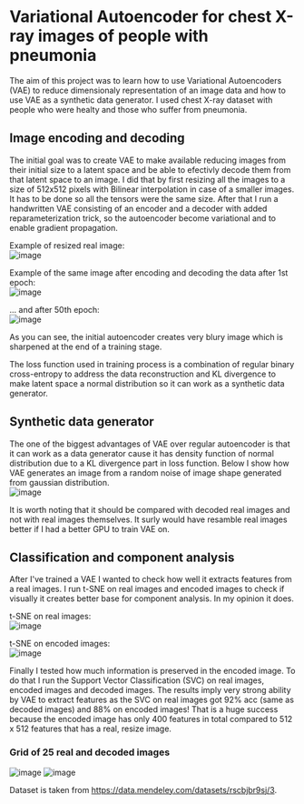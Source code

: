 # Variational Autoencoder for chest X-ray images of people with pneumonia

The aim of this project was to learn how to use Variational Autoencoders (VAE) to reduce dimensionaly representation of an image data and how to use VAE as a synthetic data generator. I used chest X-ray dataset with people who were healty and those who suffer from pneumonia.

## Image encoding and decoding

The initial goal was to create VAE to make available reducing images from their initial size to a latent space and be able to efectivly decode them from that latent space to an image. I did that by first resizing all the images to a size of 512x512 pixels with Bilinear interpolation in case of a smaller images. It has to be done so all the tensors were the same size. After that I run a handwritten VAE consisting of an encoder and a decoder with added reparameterization trick, so the autoencoder become variational and to enable gradient propagation.

Example of resized real image:<br />
![image](https://github.com/user-attachments/assets/97f6e5ca-783c-4f50-9a41-5872341fe362)

Example of the same image after encoding and decoding the data after 1st epoch:<br />
![image](https://github.com/user-attachments/assets/bbb42489-313c-4d18-89d9-e00af88a6b6f)

... and after 50th epoch:<br />
![image](https://github.com/user-attachments/assets/d2ed675f-12a2-45fe-8a63-9d8fcc6c1ae1)

As you can see, the initial autoencoder creates very blury image which is sharpened at the end of a training stage.

The loss function used in training process is a combination of regular binary cross-entropy to address the data reconstruction and KL divergence to make latent space a normal distribution so it can work as a synthetic data generator.

## Synthetic data generator

The one of the biggest advantages of VAE over regular autoencoder is that it can work as a data generator cause it has density function of normal distribution due to a KL divergence part in loss function. Below I show how VAE generates an image from a random noise of image shape generated from gaussian distribution.<br />
![image](https://github.com/user-attachments/assets/6625be38-1460-447b-87db-d672b59f3f53)

It is worth noting that it should be compared with decoded real images and not with real images themselves. It surly would have resamble real images better if I had a better GPU to train VAE on.

## Classification and component analysis

After I've trained a VAE I wanted to check how well it extracts features from a real images. I run t-SNE on real images and encoded images to check if visually it creates better base for component analysis. In my opinion it does.

t-SNE on real images:<br />
![image](https://github.com/user-attachments/assets/f18f68d0-07d1-4caa-9edb-82b3ea4eed29)

t-SNE on encoded images:<br />
![image](https://github.com/user-attachments/assets/debc03e8-4317-49fe-a22e-b612bfef8c8a)

Finally I tested how much information is preserved in the encoded image. To do that I run the Support Vector Classification (SVC) on real images, encoded images and decoded images. The results imply very strong ability by VAE to extract features as the SVC on real images got 92% acc (same as decoded images) and 88% on encoded images! That is a huge success because the encoded image has only 400 features in total compared to 512 x 512 features that has a real, resize image.

### Grid of 25 real and decoded images
![image](https://github.com/user-attachments/assets/79396d17-a564-4aea-93e8-9de7d7246681)
![image](https://github.com/user-attachments/assets/3cbc8aaf-5087-4c7a-aafb-e173c3de2c32)



Dataset is taken from https://data.mendeley.com/datasets/rscbjbr9sj/3.
 
